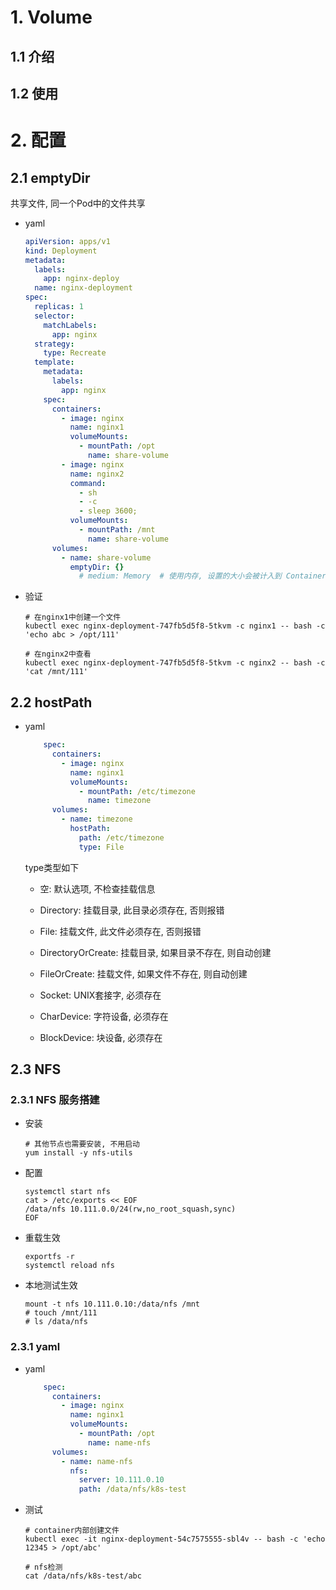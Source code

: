 # 1. Volume

## 1.1 介绍

## 1.2 使用

# 2. 配置

## 2.1 emptyDir

共享文件, 同一个Pod中的文件共享

* yaml

  ```yaml
  apiVersion: apps/v1
  kind: Deployment
  metadata:
    labels:
      app: nginx-deploy
    name: nginx-deployment
  spec:
    replicas: 1
    selector:
      matchLabels:
        app: nginx
    strategy:
      type: Recreate
    template:
      metadata:
        labels:
          app: nginx
      spec:
        containers:
          - image: nginx
            name: nginx1
            volumeMounts:
              - mountPath: /opt
                name: share-volume
          - image: nginx
            name: nginx2
            command:
              - sh
              - -c
              - sleep 3600;
            volumeMounts:
              - mountPath: /mnt
                name: share-volume
        volumes:
          - name: share-volume
            emptyDir: {}
              # medium: Memory  # 使用内存, 设置的大小会被计入到 Container 的内存限制当中
  ```

* 验证

  ```shell
  # 在nginx1中创建一个文件
  kubectl exec nginx-deployment-747fb5d5f8-5tkvm -c nginx1 -- bash -c 'echo abc > /opt/111'
  
  # 在nginx2中查看
  kubectl exec nginx-deployment-747fb5d5f8-5tkvm -c nginx2 -- bash -c 'cat /mnt/111'
  ```

## 2.2 hostPath

* yaml

  ```yaml
      spec:
        containers:
          - image: nginx
            name: nginx1
            volumeMounts:
              - mountPath: /etc/timezone
                name: timezone
        volumes:
          - name: timezone
            hostPath:
              path: /etc/timezone
              type: File
  ```

  type类型如下

  * 空: 默认选项, 不检查挂载信息
  * Directory: 挂载目录, 此目录必须存在, 否则报错
  * File: 挂载文件, 此文件必须存在, 否则报错
  * DirectoryOrCreate: 挂载目录, 如果目录不存在, 则自动创建
  * FileOrCreate: 挂载文件, 如果文件不存在, 则自动创建

  * Socket: UNIX套接字, 必须存在
  * CharDevice: 字符设备, 必须存在
  * BlockDevice: 块设备, 必须存在

## 2.3 NFS

### 2.3.1 NFS 服务搭建

* 安装

  ```shell
  # 其他节点也需要安装, 不用启动
  yum install -y nfs-utils
  ```

* 配置

  ```shell
  systemctl start nfs
  cat > /etc/exports << EOF
  /data/nfs 10.111.0.0/24(rw,no_root_squash,sync)
  EOF
  ```

* 重载生效

  ```shell
  exportfs -r
  systemctl reload nfs
  ```

* 本地测试生效

  ```shell
  mount -t nfs 10.111.0.10:/data/nfs /mnt
  # touch /mnt/111
  # ls /data/nfs
  ```

### 2.3.1 yaml

* yaml

  ```yaml
      spec:
        containers:
          - image: nginx
            name: nginx1
            volumeMounts:
              - mountPath: /opt
                name: name-nfs
        volumes:
          - name: name-nfs
            nfs:
              server: 10.111.0.10
              path: /data/nfs/k8s-test
  ```

* 测试

  ```shell
  # container内部创建文件
  kubectl exec -it nginx-deployment-54c7575555-sbl4v -- bash -c 'echo 12345 > /opt/abc'
  
  # nfs检测
  cat /data/nfs/k8s-test/abc
  ```